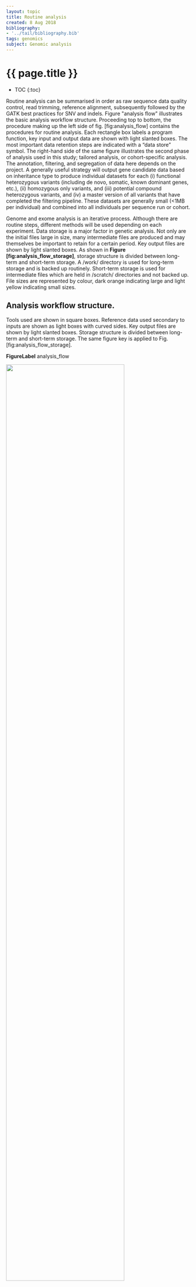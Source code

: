 ```yaml
---
layout: topic
title: Routine analysis
created: 8 Aug 2018
bibliography:
- '../tail/bibliography.bib'
tags: genomics
subject: Genomic analysis
---
```

{{ page.title }}
================

* TOC
{:toc}

Routine analysis can be summarised in order as raw sequence data quality
control, read trimming, reference alignment, subsequently followed by
the GATK best practices for SNV and indels. 
Figure "analysis flow"
illustrates the basic analysis workflow
structure. Proceeding top to bottom, the procedure making up the left
side of fig. \[fig:analysis\_flow\] contains the procedures for routine
analysis. Each rectangle box labels a program function, key input and
output data are shown with light slanted boxes. The most important data
retention steps are indicated with a “data store” symbol. The right-hand
side of the same figure illustrates the second phase of analysis used in
this study; tailored analysis, or cohort-specific analysis. The
annotation, filtering, and segregation of data here depends on the
project. A generally useful strategy will output gene candidate data
based on inheritance type to produce individual datasets for each (i)
functional heterozygous variants (including de novo, somatic, known
dominant genes, etc.), (ii) homozygous only variants, and (iii)
potential compound heterozygous variants, and (iv) a master version of
all variants that have completed the filtering pipeline. These datasets
are generally small (&lt;1MB per individual) and combined into all
individuals per sequence run or cohort.

Genome and exome analysis is an iterative process. Although there are
routine steps, different methods will be used depending on each
experiment. Data storage is a major factor in genetic analysis. Not only
are the initial files large in size, many intermediate files are
produced and may themselves be important to retain for a certain period.
Key output files are shown by light slanted boxes. As shown in **Figure
\[fig:analysis\_flow\_storage\]**, storage structure is divided between
long-term and short-term storage. A /work/ directory is used for
long-term storage and is backed up routinely. Short-term storage is used
for intermediate files which are held in /scratch/ directories and not
backed up. File sizes are represented by colour, dark orange indicating
large and light yellow indicating small sizes.


## Analysis workflow structure.
Tools used are shown in square boxes.
Reference data used secondary to inputs are shown as light boxes with
curved sides. Key output files are shown by light slanted boxes. Storage
structure is divided between long-term and short-term storage. The same
figure key is applied to Fig.
\[fig:analysis\_flow\_storage\].

**FigureLabel**
analysis_flow

<img src="{{ site.baseurl }}{% link images/bioinfo/analysis_flow.pdf %}" width="80%">

*image_caption*


## Analysis storage structure
Storage structure is divided
between long-term and short-term storage. A /work/ directory is used for
long-term storage and is backed up routinely. Short-term storage is used
for intermediate files which are held in /scratch/ directories and not
backed up. File sizes are represented by colour, dark orange indicating
large and light yellow indicating small sizes. Figure key is shown in
Fig.
\[fig:analysis\_flow\].
**FigureLabel**
analysis_flow_storage
<img src="{{ site.baseurl }}{% link images/bioinfo/analysis_flow_storage.pdf %}" width="40%">

## Sequence alignment to reference genome
The analysis methods are normally run as a pipeline workflow. The basic
methods do not have major changes in theory, although there are usually
several methods or software options available for each step. Once a
working pipeline is established, most of a researcher's time can be
spent on the tailored analysis at the end of the pipeline, which
requires more specialised steps. Each individuals' exome sequence data
contains approximately 3-8 GB of raw data. This is output as  150bp raw
unmapped sequence fragments that must be aligned to the reference human
genome. The raw sequence data is normally collected into a fasta format
file called a “fastq” file (pronounced “fast” “q”).

An important consideration for sequence analysis is the reference genome
used for comparison. The coordinates for individual nucleotides vary
between reference versions. For example, aligning with one reference
version will produce a file that contains chromosome, position, and
variants specific to that genome reference. Annotation will be required
to interpret results, but if databases based on coordinates from
different reference versions are used during this step the results will
be incorrect.

The current human genome reference is a version of Genome Reference
Consortium Human Build 38 patch release 13 (GrCh38)
(https://www.ncbi.nlm.nih.gov/assembly/GCF\_000001405.39).
Because of the timing when next generation sequencing became popular,
many researchers tend to use genome build GrCh37 in their analysis\
(https://www.ncbi.nlm.nih.gov/assembly/GCF\_000001405.13/)
However, it is preferable to use the more recent GrCh38. A lot of the
best standardised methods that are used in the field were developed
while genome build GrCh37 was the most recent version. Thousands of
database samples will be in storage which have been aligned with this
reference. Bioinformatic analysis is extremely more powerful when
comparing many samples than when looking at one sample individually.
Therefore, many people still tend to align their data to GrCh37 so that
they can use their reference databases without going back and realigning
all of their old samples again to GrCh38.
The most popular method for aligning short read data to the reference
human genome is "BWA-MEM" (a Burrows-Wheeler transformation aligner)
{% cite Li2009Fast }. BWA-MEM was used to align sequencing data in this study
to GrCh37 \[subsec:text\_alignment\] (for an example usage see page ).

## Read adaptor trimming
Since Illumina-based sequencing technology relies on duplexed samples,
identification sequence tags were added to all sequence libraries.
During analysis these tag sequences can affect alignment and are
therefore removed from each read \[subsec:text\_cut\]. The command line
usage is shown on page .

## Read sorting
To allow downstream analyses to run efficiently, the sequences within
files are rearranged based on their coordinate position after alignment
with the reference genome. This process is carried out using SamTools
\[subsec:text\_sort\] This software is part of the The Broad
Institute-maintained Genome Analysis Toolkit (GATK). Their standardised
pipeline is illustrated here in \[fig:gatk\]; a protocol familiar to
most bioinformaticians. And example of usage can be seen on page .

## GATK best practices.
Illustration from software.broadinstitute.org. Per-sample variant calling is used to
produce a file in GVCF format. GVCFs are consolidated from multiple
samples into a GenomicsDB datastore. Joint genotyping is carried out,
and finally, variant quality score recalibration filtering is used to
produce the final multi-sample callset with the desired balance of
precision and sensitivity. Further downstream analysis, including
annotation is not shown.
**FigureLabel**
gatk
<img src="{{ site.baseurl }}{% link images/bioinfo/gatk.png %}" width="40%">

## Read deduplication
Sequence library preparation may contain a PCR amplification step.
Individual fragments of genomic DNA will be amplified. If a read
contains a variant then, after amplification, we only want to count this
occurrence once so that we do not interpret an inflated allele depth.
Therefore, identical reads are marked as duplicates. Alternative
overlapping reads that also contain the same variant will result in
detection of a true germline variant. When no other overlapping reads
contain the variant then the allele depth will remain low and be
filtered out later by a frequency threshold, or flagged as potentially
somatic. \[subsec:text\_dedup\] For command line usage examples of this
step, see page .

## Read realignment and targets {#subsec:text_realtar}
After sequence alignment, regions of misalignments will inevitably
exist. To deal with this feature, a local realignment process is used
such that the number of mismatching bases is minimized across all the
reads. This main source of misalignments corrected in this step are due
insertions and deletions. Current versions of the GATK suite no longer
require this step as it is integrated into the downstream process of
haplotype assembly (via HaplotypeCaller or MuTect2). However, the step
is included here since it is a well known legacy feature and is a very
useful concept to understand for new users. As usage example is provided
on page .

## Base quality score recalibration {#subsec:text_bsqr}
The alignment steps are difficult and computationally intensive. There
are methods to double check the alignment and see if more appropriate
corrections can be made. Once the quality control is all done, we are
left with a Bam file format which is ready for variant analysis. Most of
the bioinformatic community agrees on some best practices using the
tools maintained by the Broad Institute. The GATK is widely used for the
QC and variant analysis of genomic data.

Joint analysis of multiple samples increases the accuracy of our
methods. Not only are the algorithms checking for consistencies in the
data, but sometimes the sequence library preparation induces errors in
the sequences produced. For example, sometimes a particular nucleotide
position can be sequenced incorrectly. In isolation we would expect that
this patient has a true mutation in the gene, but when we compare the
whole cohort we see that it is just a common sequencing artefact.

When we look at the number of variants compared to the reference genome
there can be hundreds of thousands. The vast majority of these can be
ignored by \[1\] comparing the in-house database of false positive,
\[2\] comparing the unrelated samples sequenced on the same run to
remove library preparation errors, \[3\] compare to databases of common
polymorphisms.

In genome wide association studies, researchers are generally looking at
the mild effects of common polymorphisms which occur in the general
population and may associate with a particular phenotype. In rare
disease analysis we are focusing on the very rare variants that have a
strong effect to produce a severe phenotype. Therefore, another step for
pruning out the data is to compare to large cohorts of “healthy”
populations to leave only the very rare variants in our dataset. The
command line arguments can be see on page .

## Haplotype calling {#subsec:text_hc}
The final output, illustrated in the GATK best practices figure above,
is stored in a Genomic Variant Call Format (GVCF). The GVCF file type
that now presents our data has one row for each nucleotide along the
genome. The row contains the DNA position, the nucleotide (either
wild-type (ref) or mutation (alt)) and lots of quality and metrics
information. We analyse variants against curated databases of known
mutations. We also analyse again separately for indels, since a shift in
the sequence position due to a indel could affect the alignment
accuracy. For an example see page .

## Cohort joint genotyping {#subsec:text_joint}
We can merge 10-100s of samples together by combining the files to
simplify how we handle the data. Tracking hundreds of files is
exponentially more difficult than tracking 1. The GVCF contains a row of
data for every single nucleotide. We can condense the information by
converting to a VCF which instead only keeps information for every
variant but not every wild type nucleotide (since wild type is healthy
and of no interest to us). The GATK documentation provides a great
explanation of the shared features and differences between gVCF and VCF
files.

As our dataset becomes smaller we can double check to focus on just the
most likely disease-causing mutations. Often times, a research group or
clinical research team will collect genetic material from patients who
they would like to diagnose genetically, or even collect a great
database of patients with a shared phenotype. There are many of
facilities that will sequence the samples commercially. When one orders
exome or whole genome sequencing commercially, most facilities will also
provide data analysis.

The output of their analysis is usually this VCF file (mostly contain
the chromosome, nucleotide position, and a selection of quality control
information). This file is usually the end-point of routine analysis.
However, it does not really put one in a position for a genetic
diagnosis. Very good services will also provide lists of top candidate
genetic determinants along with information on each of the genes and
possible mechanisms of pathogenicity (although the number of companies
doing high-level tailored analysis is small but growing). There are
usually more hurdles in determining candidate variants of unknown
significance. An example of the command line arguments used can be found
on page .

## References 

{% bibliography --cited %}
